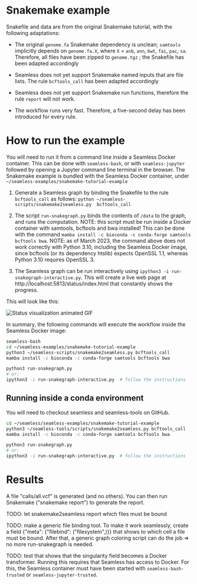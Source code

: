 Snakemake example
=================

Snakefile and data are from the original Snakemake tutorial, with the following adaptations:

- The original `genome.fa` Snakemake dependency is unclean; `samtools` implicitly depends on `genome.fa.X`, where `X` = `anb`, `ann`, `bwt`, `fai`, `pac`, `sa`.
Therefore, all files have been zipped to `genome.tgz` ; the Snakefile has been adapted accordingly

- Seamless does not yet support Snakemake named inputs that are file lists. The rule `bcftools_call` has been adapted accordingly

- Seamless does not yet support Snakemake run functions, therefore the rule `report` will not work.

- The workflow runs very fast. Therefore, a five-second delay has been introduced for every rule.

How to run the example
======================

You will need to run it from a command line inside a Seamless Docker container. This can be done with `seamless-bash`, or with `seamless-jupyter` followed by opening a Jupyter command line terminal in the browser. The Snakemake example is bundled with the Seamless Docker container, under `~/seamless-examples/snakemake-tutorial-example`

1. Generate a Seamless graph by binding the Snakefile to the rule `bcftools_call` as follows:
`python ~/seamless-scripts/snakemake2seamless.py  bcftools_call`

2. The script `run-snakegraph.py` binds the contents of `/data` to the graph, and runs the computation.
NOTE: this script must be run inside a Docker container with samtools, bcftools and bwa installed! This can be done with the command `mamba install -c bioconda -c conda-forge samtools bcftools bwa`.
NOTE: as of March 2023, the command above does not work correctly with Python 3.10, including the Seamless Docker image, since bcftools (or its dependency htslib) expects OpenSSL 1.1, whereas Python 3.10 requires OpenSSL 3.

3. The Seamless graph can be run interactively using `ipython3 -i run-snakegraph-interactive.py`. This will create a live web page at http://localhost:5813/status/index.html that constantly shows the progress.

This will look like this:

![Status visualization animated GIF](run-snakegraph-interactive.gif "Status visualization of the Snakemake tutorial workflow converted to Seamless")

In summary, the following commands will execute the workflow inside the Seamless Docker image:

```bash
seamless-bash
cd ~/seamless-examples/snakemake-tutorial-example
python3 ~/seamless-scripts/snakemake2seamless.py bcftools_call
mamba install -c bioconda -c conda-forge samtools bcftools bwa

python3 run-snakegraph.py
# or:
ipython3 -i run-snakegraph-interactive.py  # follow the instructions
```

## Running inside a conda environment

You will need to checkout seamless and seamless-tools on GitHub.

```bash
cd ~/seamless/seamless-examples/snakemake-tutorial-example
python3 ~/seamless-tools/scripts/snakemake2seamless.py bcftools_call
mamba install -c bioconda -c conda-forge samtools bcftools bwa

python3 run-snakegraph.py
# or:
ipython3 -i run-snakegraph-interactive.py  # follow the instructions
```

Results
=======

A file "calls/all.vcf" is generated (and no others). You can then run Snakemake ("snakemake report") to generate the report.

TODO: let snakemake2seamless report which files must be bound 

TODO: make a generic file binding tool. To make it work seamlessly, create a field {"meta": {"filebind": ("filesystem",)}} that shows to which cell a file must be bound. After that, a generic graph coloring script can do the job => no more run-snakegraph is needed.

TODO: test that shows that the singularity field becomes a Docker transformer. Running this requires that Seamless has access to Docker. For this, the Seamless container must have been started with `seamless-bash-trusted` or `seamless-jupyter-trusted`.
